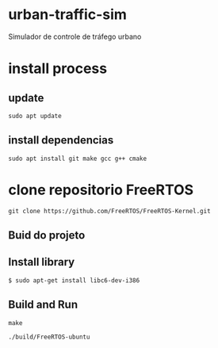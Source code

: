 # urban-traffic-sim
Simulador de controle de tráfego urbano

# install process

## update

```
sudo apt update
```

## install dependencias

```
sudo apt install git make gcc g++ cmake
```

# clone repositorio FreeRTOS

```
git clone https://github.com/FreeRTOS/FreeRTOS-Kernel.git

```


## Buid do projeto

## Install library
```
$ sudo apt-get install libc6-dev-i386
```
## Build and Run 
```
make
```

```
./build/FreeRTOS-ubuntu
```